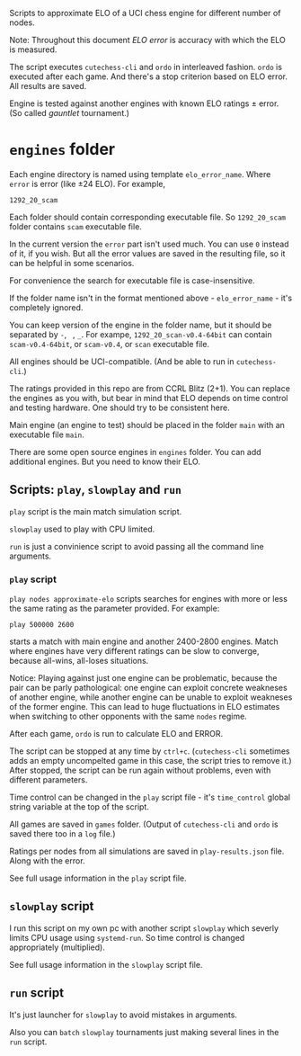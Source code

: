 
Scripts to approximate ELO of a UCI chess engine for different number of nodes.

Note: Throughout this document *ELO error* is accuracy with which the ELO is measured.

The script executes `cutechess-cli` and `ordo` in interleaved fashion. `ordo` is executed after each game. And there's a stop criterion based on ELO error. All results are saved.

Engine is tested against another engines with known ELO ratings ± error. (So called *gauntlet* tournament.)


# `engines` folder

Each engine directory is named using template `elo_error_name`. Where `error` is error (like ±24 ELO). For example,

    1292_20_scam

Each folder should contain corresponding executable file. So `1292_20_scam` folder contains `scam` executable file.

In the current version the `error` part isn't used much. You can use `0` instead of it, if you wish. But all the error values are saved in the resulting file, so it can be helpful in some scenarios.

For convenience the search for executable file is case-insensitive.

If the folder name isn't in the format mentioned above - `elo_error_name` - it's completely ignored.

You can keep version of the engine in the folder name, but it should be separated by `-`, ` `, `_`. For exampe, `1292_20_scan-v0.4-64bit` can contain `scam-v0.4-64bit`, or `scam-v0.4`, or `scan` executable file.

All engines should be UCI-compatible. (And be able to run in `cutechess-cli`.)

The ratings provided in this repo are from CCRL Blitz (2+1). You can replace the engines as you with, but bear in mind that ELO depends on time control and testing hardware. One should try to be consistent here.

Main engine (an engine to test) should be placed in the folder `main` with an executable file `main`.

There are some open source engines in `engines` folder. You can add additional engines. But you need to know their ELO.


## Scripts: `play`, `slowplay` and `run`

`play` script is the main match simulation script.

`slowplay` used to play with CPU limited.

`run` is just a convinience script to avoid passing all the command line arguments.

### `play` script

`play nodes approximate-elo` scripts searches for engines with more or less the same rating as the parameter provided. For example:

    play 500000 2600

starts a match with main engine and another 2400-2800 engines. Match where engines have very different ratings can be slow to converge, because all-wins, all-loses situations.

Notice: Playing against just one engine can be problematic, because the pair can be parly pathological: one engine can exploit concrete weakneses of another engine, while another engine can be unable to exploit weakneses of the former engine. This can lead to huge fluctuations in ELO estimates when switching to other opponents with the same `nodes` regime.

After each game, `ordo` is run to calculate ELO and ERROR.

The script can be stopped at any time by `ctrl+c`. (`cutechess-cli` sometimes adds an empty uncompelted game in this case, the script tries to remove it.) After stopped, the script can be run again without problems, even with different parameters.

Time control can be changed in the `play` script file - it's `time_control` global string variable at the top of the script.

All games are saved in `games` folder. (Output of `cutechess-cli` and `ordo` is saved there too in a `log` file.)

Ratings per nodes from all simulations are saved in `play-results.json` file. Along with the error.

See full usage information in the `play` script file.


## `slowplay` script

I run this script on my own pc with another script `slowplay` which severly limits CPU usage using `systemd-run`. So time control is changed appropriately (multiplied).

See full usage information in the `slowplay` script file.

## `run` script

It's just launcher for `slowplay` to avoid mistakes in arguments.

Also you can `batch` `slowplay` tournaments just making several lines in the `run` script.

